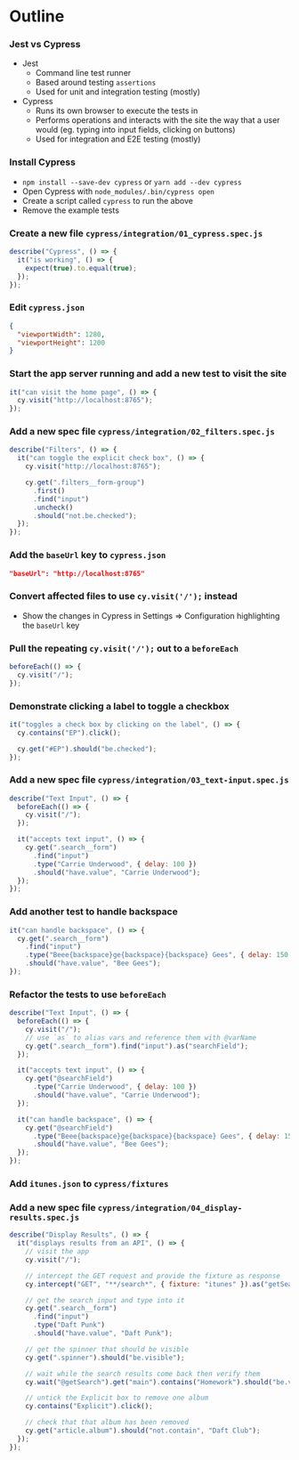 # Outline

### Jest vs Cypress

- Jest
  - Command line test runner
  - Based around testing `assertions`
  - Used for unit and integration testing (mostly)
- Cypress
  - Runs its own browser to execute the tests in
  - Performs operations and interacts with the site the way that a user would (eg. typing into input fields, clicking on buttons)
  - Used for integration and E2E testing (mostly)

### Install Cypress

- `npm install --save-dev cypress` or `yarn add --dev cypress`
- Open Cypress with `node_modules/.bin/cypress open`
- Create a script called `cypress` to run the above
- Remove the example tests

### Create a new file `cypress/integration/01_cypress.spec.js`

```js
describe("Cypress", () => {
  it("is working", () => {
    expect(true).to.equal(true);
  });
});
```

### Edit `cypress.json`

```json
{
  "viewportWidth": 1280,
  "viewportHeight": 1200
}
```

### Start the app server running and add a new test to visit the site

```js
it("can visit the home page", () => {
  cy.visit("http://localhost:8765");
});
```

### Add a new spec file `cypress/integration/02_filters.spec.js`

```js
describe("Filters", () => {
  it("can toggle the explicit check box", () => {
    cy.visit("http://localhost:8765");

    cy.get(".filters__form-group")
      .first()
      .find("input")
      .uncheck()
      .should("not.be.checked");
  });
});
```

### Add the `baseUrl` key to `cypress.json`

```json
"baseUrl": "http://localhost:8765"
```

### Convert affected files to use `cy.visit('/');` instead

- Show the changes in Cypress in Settings => Configuration highlighting the `baseUrl` key

### Pull the repeating `cy.visit('/');` out to a `beforeEach`

```js
beforeEach(() => {
  cy.visit("/");
});
```

### Demonstrate clicking a label to toggle a checkbox

```js
it("toggles a check box by clicking on the label", () => {
  cy.contains("EP").click();

  cy.get("#EP").should("be.checked");
});
```

### Add a new spec file `cypress/integration/03_text-input.spec.js`

```js
describe("Text Input", () => {
  beforeEach(() => {
    cy.visit("/");
  });

  it("accepts text input", () => {
    cy.get(".search__form")
      .find("input")
      .type("Carrie Underwood", { delay: 100 })
      .should("have.value", "Carrie Underwood");
  });
});
```

### Add another test to handle backspace

```js
it("can handle backspace", () => {
  cy.get(".search__form")
    .find("input")
    .type("Beee{backspace}ge{backspace}{backspace} Gees", { delay: 150 })
    .should("have.value", "Bee Gees");
});
```

### Refactor the tests to use `beforeEach`

```js
describe("Text Input", () => {
  beforeEach(() => {
    cy.visit("/");
    // use `as` to alias vars and reference them with @varName
    cy.get(".search__form").find("input").as("searchField");
  });

  it("accepts text input", () => {
    cy.get("@searchField")
      .type("Carrie Underwood", { delay: 100 })
      .should("have.value", "Carrie Underwood");
  });

  it("can handle backspace", () => {
    cy.get("@searchField")
      .type("Beee{backspace}ge{backspace}{backspace} Gees", { delay: 150 })
      .should("have.value", "Bee Gees");
  });
});
```

### Add `itunes.json` to `cypress/fixtures`

### Add a new spec file `cypress/integration/04_display-results.spec.js`

```js
describe("Display Results", () => {
  it("displays results from an API", () => {
    // visit the app
    cy.visit("/");

    // intercept the GET request and provide the fixture as response
    cy.intercept("GET", "**/search*", { fixture: "itunes" }).as("getSearch");

    // get the search input and type into it
    cy.get(".search__form")
      .find("input")
      .type("Daft Punk")
      .should("have.value", "Daft Punk");

    // get the spinner that should be visible
    cy.get(".spinner").should("be.visible");

    // wait while the search results come back then verify them
    cy.wait("@getSearch").get("main").contains("Homework").should("be.visible");

    // untick the Explicit box to remove one album
    cy.contains("Explicit").click();

    // check that that album has been removed
    cy.get("article.album").should("not.contain", "Daft Club");
  });
});
```
